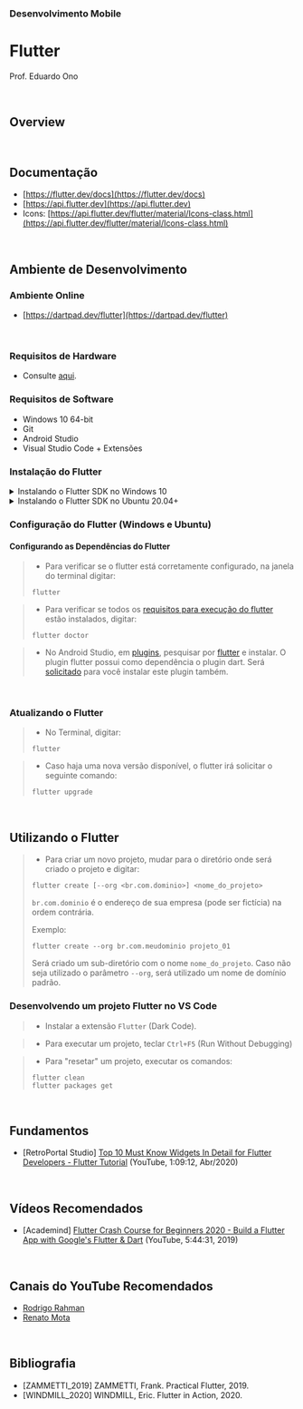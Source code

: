 ### Desenvolvimento Mobile

# Flutter

Prof. Eduardo Ono

<br>

## Overview

<br>

## Documentação

* [https://flutter.dev/docs](https://flutter.dev/docs)
* [https://api.flutter.dev](https://api.flutter.dev)
* Icons: [https://api.flutter.dev/flutter/material/Icons-class.html](https://api.flutter.dev/flutter/material/Icons-class.html)

<br>

## Ambiente de Desenvolvimento

### Ambiente Online

* [https://dartpad.dev/flutter](https://dartpad.dev/flutter)

<br>

### Requisitos de Hardware

* Consulte [aqui](../../ambiente-de-desenvolvimento/).

### Requisitos de Software

* Windows 10 64-bit
* Git
* Android Studio
* Visual Studio Code + Extensões

### Instalação do Flutter

<details>
  <summary>Instalando o Flutter SDK no Windows 10</summary>

> Site do desenvolvedor:
> * https://flutter.dev/docs/get-started/install/windows/

> * Baixar o arquivo .zip (~700 MB) e descompactá-lo em um diretório de sua preferência, por exemplo, C:\src ou C:\. Será criado um sub-diretório chamado flutter.
>
> Obs.: **Não** instalar (descompactar) o flutter em um diretório que requeira privilégios elevados, por exemplo, "C:\Arquivos de Programas".

> * Adicionar o diretório `<path>\flutter\bin` na variável de ambiente `Path` do Windows.

</details>

<details>
  <summary>Instalando o Flutter SDK no Ubuntu 20.04+</summary>

* No Terminal, digitar o comando:

```sh
sudo snap install flutter --classic
```

* Após a instalação, digitar o comando:

```sh
flutter
```

Aguardar a instalação do Flutter.

</details>

### Configuração do Flutter (Windows e Ubuntu)

#### Configurando as Dependências do Flutter

> * Para verificar se o flutter está corretamente configurado, na janela do terminal digitar:
>
> ```
> flutter
> ```

> * Para verificar se todos os [requisitos para execução do flutter](figuras/flutter-doctor-erros.png) estão instalados, digitar:
>
> ```
> flutter doctor
> ```

> * No Android Studio, em [plugins](figuras/android-studio-plugins.png), pesquisar por [flutter](figuras/android-studio-plugins-flutter.png) e instalar. O plugin flutter possui como dependência o plugin dart. Será [solicitado](figuras/android-studio-plugins-dart.png) para você instalar este plugin também.

<br>

### Atualizando o Flutter

> * No Terminal, digitar:
>
>  ```
>  flutter
>  ```

> * Caso haja uma nova versão disponível, o flutter irá solicitar o seguinte comando:
>
>  ```
>  flutter upgrade
>  ```

<br>


## Utilizando o Flutter

> * Para criar um novo projeto, mudar para o diretório onde será criado o projeto e digitar:
>
> ```
> flutter create [--org <br.com.dominio>] <nome_do_projeto>
> ```
>
> `br.com.dominio` é o endereço de sua empresa (pode ser fictícia) na ordem contrária.
>
> Exemplo:
>
> ```
> flutter create --org br.com.meudominio projeto_01
> ```
>
> Será criado um sub-diretório com o nome `nome_do_projeto`.
> Caso não seja utilizado o parâmetro `--org`, será utilizado um nome de domínio padrão.

### Desenvolvendo um projeto Flutter no VS Code

> * Instalar a extensão `Flutter` (Dark Code).

> * Para executar um projeto, teclar `Ctrl+F5` (Run Without Debugging)

> * Para "resetar" um projeto, executar os comandos:
>
> ```
> flutter clean
> flutter packages get
> ```

<br>

## Fundamentos

* [RetroPortal Studio] [Top 10 Must Know Widgets In Detail for Flutter Developers - Flutter Tutorial](https://www.youtube.com/watch?v=x1LHDKLDT38) (YouTube, 1:09:12, Abr/2020)

<br>

## Vídeos Recomendados

* [Academind] [Flutter Crash Course for Beginners 2020 - Build a Flutter App with Google's Flutter & Dart](https://www.youtube.com/watch?v=x0uinJvhNxI) (YouTube, 5:44:31, 2019)

<br>

## Canais do YouTube Recomendados

* [Rodrigo Rahman](https://www.youtube.com/channel/UC5hvPObwya8kzWWB-wmVlXg)
* [Renato Mota](https://www.youtube.com/channel/UCd-vLa_qcKve3CsDFlYiygA)

<br>

## Bibliografia

* [ZAMMETTI_2019] ZAMMETTI, Frank. Practical Flutter, 2019.
* [WINDMILL_2020] WINDMILL, Eric. Flutter in Action, 2020.

<br>
